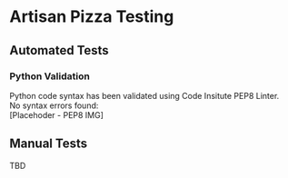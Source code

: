 # Artisan Pizza Testing

## Automated Tests

### Python Validation
Python code syntax has been validated using Code Insitute PEP8 Linter.  
No syntax errors found:  
[Placehoder - PEP8 IMG]

## Manual Tests

TBD